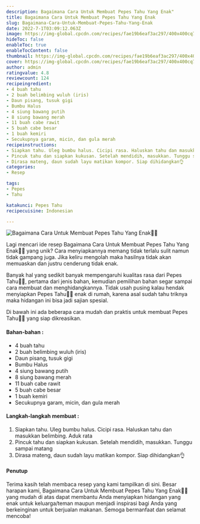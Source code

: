 ```yaml
---
description: Bagaimana Cara Untuk Membuat Pepes Tahu Yang Enak"
title: Bagaimana Cara Untuk Membuat Pepes Tahu Yang Enak
slug: Bagaimana-Cara-Untuk-Membuat-Pepes-Tahu-Yang-Enak
date: 2022-7-1T03:09:12.063Z
image: https://img-global.cpcdn.com/recipes/fae19b6eaf3ac297/400x400cq70/photo.jpg
hideToc: false
enableToc: true
enableTocContent: false
thumbnail: https://img-global.cpcdn.com/recipes/fae19b6eaf3ac297/400x400cq70/photo.jpg
cover: https://img-global.cpcdn.com/recipes/fae19b6eaf3ac297/400x400cq70/photo.jpg
author: admin
ratingvalue: 4.8
reviewcount: 124
recipeingredient:
- 4 buah tahu
- 2 buah belimbing wuluh (iris)
- Daun pisang, tusuk gigi
- Bumbu Halus
- 4 siung bawang putih
- 8 siung bawang merah
- 11 buah cabe rawit
- 5 buah cabe besar
- 1 buah kemiri
- Secukupnya garam, micin, dan gula merah
recipeinstructions:
- Siapkan tahu. Uleg bumbu halus. Cicipi rasa. Haluskan tahu dan masukkan belimbing. Aduk rata
- Pincuk tahu dan siapkan kukusan. Setelah mendidih, masukkan. Tunggu sampai matang
- Dirasa mateng, daun sudah layu matikan kompor. Siap dihidangkan👌
categories:
- Resep

tags:
- Pepes
- Tahu

katakunci: Pepes Tahu
recipecuisine: Indonesian

---
```


![Bagaimana Cara Untuk Membuat Pepes Tahu Yang Enak👩‍🍳](https://img-global.cpcdn.com/recipes/fae19b6eaf3ac297/400x400cq70/photo.jpg)

Lagi mencari ide resep Bagaimana Cara Untuk Membuat Pepes Tahu Yang Enak👩‍🍳 yang unik? Cara menyiapkannya memang tidak terlalu sulit namun tidak gampang juga. Jika keliru mengolah maka hasilnya tidak akan memuaskan dan justru cenderung tidak enak.

Banyak hal yang sedikit banyak mempengaruhi kualitas rasa dari Pepes Tahu👩‍🍳, pertama dari jenis bahan, kemudian pemilihan bahan segar sampai cara membuat dan menghidangkannya. Tidak usah pusing kalau hendak menyiapkan Pepes Tahu👩‍🍳 enak di rumah, karena asal sudah tahu triknya maka hidangan ini bisa jadi sajian spesial.

Di bawah ini ada beberapa cara mudah dan praktis untuk membuat Pepes Tahu👩‍🍳 yang siap dikreasikan.

<!--inarticleads1-->

#### Bahan-bahan :

- 4 buah tahu
- 2 buah belimbing wuluh (iris)
- Daun pisang, tusuk gigi
- Bumbu Halus
- 4 siung bawang putih
- 8 siung bawang merah
- 11 buah cabe rawit
- 5 buah cabe besar
- 1 buah kemiri
- Secukupnya garam, micin, dan gula merah

<!--inarticleads2-->

#### Langkah-langkah membuat :

1. Siapkan tahu. Uleg bumbu halus. Cicipi rasa. Haluskan tahu dan masukkan belimbing. Aduk rata
1. Pincuk tahu dan siapkan kukusan. Setelah mendidih, masukkan. Tunggu sampai matang
1. Dirasa mateng, daun sudah layu matikan kompor. Siap dihidangkan👌

#### Penutup

Terima kasih telah membaca resep yang kami tampilkan di sini. Besar harapan kami, Bagaimana Cara Untuk Membuat Pepes Tahu Yang Enak👩‍🍳 yang mudah di atas dapat membantu Anda menyiapkan hidangan yang enak untuk keluarga/teman maupun menjadi inspirasi bagi Anda yang berkeinginan untuk berjualan makanan. Semoga bermanfaat dan selamat mencoba!